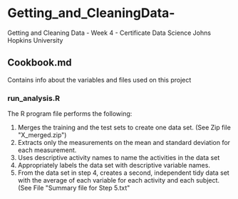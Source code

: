# Getting_and_CleaningData-
Getting and Cleaning Data  - Week 4 - Certificate Data Science Johns Hopkins University

##  Cookbook.md
Contains info about the variables and files used on this project

### run_analysis.R
The  R program file performs the following:
1. Merges the training and the test sets to create one data set. (See Zip file "X_merged.zip")
2. Extracts only the measurements on the mean and standard deviation for each measurement.
3. Uses descriptive activity names to name the activities in the data set
4. Appropriately labels the data set with descriptive variable names.
5. From the data set in step 4, creates a second, independent tidy data set with the average of each variable for each activity and each subject. (See File "Summary file for Step 5.txt"
